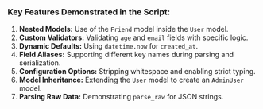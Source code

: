 ### Key Features Demonstrated in the Script:

1. **Nested Models:** Use of the `Friend` model inside the `User` model.
2. **Custom Validators:** Validating `age` and `email` fields with specific logic.
3. **Dynamic Defaults:** Using `datetime.now` for `created_at`.
4. **Field Aliases:** Supporting different key names during parsing and serialization.
5. **Configuration Options:** Stripping whitespace and enabling strict typing.
6. **Model Inheritance:** Extending the `User` model to create an `AdminUser` model.
7. **Parsing Raw Data:** Demonstrating `parse_raw` for JSON strings.
